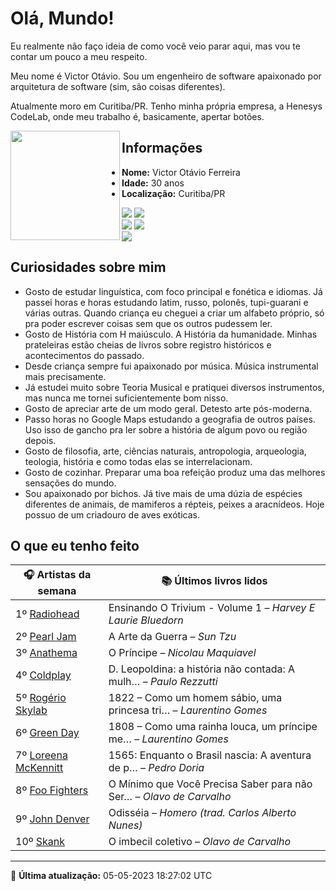 # Olá, Mundo!

Eu realmente não faço ideia de como você veio parar aqui, mas vou te contar um pouco a meu respeito.

Meu nome é Victor Otávio. Sou um engenheiro de software apaixonado por arquitetura de software (sim, são coisas diferentes).

Atualmente moro em Curitiba/PR. Tenho minha própria empresa, a Henesys CodeLab, onde meu trabalho é, basicamente, apertar botões.

<img align="left" src="https://github.com/vctrtvfrrr/vctrtvfrrr/raw/master/octocat.png" alt="" width="175" />

## Informações

- **Nome:** Victor Otávio Ferreira
- **Idade:** 30 anos
- **Localização:** Curitiba/PR

[![](https://img.shields.io/badge/LinkedIn-victorotavio-blue)](https://www.linkedin.com/in/victorotavio/) [![](https://img.shields.io/badge/Twitter-@vctrtvfrrr-blue)](https://twitter.com/vctrtvfrrr)  
[![](https://img.shields.io/badge/GitHub-vctrtvfrrr-24292e)](https://github.com/vctrtvfrrr) [![](https://img.shields.io/badge/GitLab-vctrtvfrrr-ec5d16)](https://gitlab.com/vctrtvfrrr)  
[![](https://img.shields.io/badge/Email-victor@otavioferreira.com.br-red)](mailto:victor@otavioferreira.com.br)  

## Curiosidades sobre mim

-   Gosto de estudar linguística, com foco principal e fonética e idiomas. Já passei horas e horas estudando latim, russo, polonês, tupi-guarani e várias outras. Quando criança eu cheguei a criar um alfabeto próprio, só pra poder escrever coisas sem que os outros pudessem ler.
-   Gosto de História com H maiúsculo. A História da humanidade. Minhas prateleiras estão cheias de livros sobre registro históricos e acontecimentos do passado.
-   Desde criança sempre fui apaixonado por música. Música instrumental mais precisamente.
-   Já estudei muito sobre Teoria Musical e pratiquei diversos instrumentos, mas nunca me tornei suficientemente bom nisso.
-   Gosto de apreciar arte de um modo geral. Detesto arte pós-moderna.
-   Passo horas no Google Maps estudando a geografia de outros países. Uso isso de gancho pra ler sobre a história de algum povo ou região depois.
-   Gosto de filosofia, arte, ciências naturais, antropologia, arqueologia, teologia, história e como todas elas se interrelacionam.
-   Gosto de cozinhar. Preparar uma boa refeição produz uma das melhores sensações do mundo.
-   Sou apaixonado por bichos. Já tive mais de uma dúzia de espécies diferentes de animais, de mamiferos a répteis, peixes a aracnídeos. Hoje possuo de um criadouro de aves exóticas.


## O que eu tenho feito

|                        🎧 Artistas da semana                        |                      📚 Últimos livros lidos                      |
|---------------------------------------------------------------------|-------------------------------------------------------------------|
| 1º [Radiohead](https://www.last.fm/music/Radiohead)                 | Ensinando O Trivium - Volume 1	–	_Harvey E Laurie Bluedorn_         |
| 2º [Pearl Jam](https://www.last.fm/music/Pearl+Jam)                 | A Arte da Guerra	–	_Sun Tzu_                                        |
| 3º [Anathema](https://www.last.fm/music/Anathema)                   | O Príncipe	–	_Nicolau Maquiavel_                                    |
| 4º [Coldplay](https://www.last.fm/music/Coldplay)                   | D. Leopoldina: a história não contada: A mulh…	–	_Paulo Rezzutti_   |
| 5º [Rogério Skylab](https://www.last.fm/music/Rog%C3%A9rio+Skylab)  | 1822 – Como um homem sábio, uma princesa tri…	–	_Laurentino Gomes_  |
| 6º [Green Day](https://www.last.fm/music/Green+Day)                 | 1808 – Como uma rainha louca, um príncipe me…	–	_Laurentino Gomes_  |
| 7º [Loreena McKennitt](https://www.last.fm/music/Loreena+McKennitt) | 1565: Enquanto o Brasil nascia: A aventura de p…	–	_Pedro Doria_    |
| 8º [Foo Fighters](https://www.last.fm/music/Foo+Fighters)           | O Mínimo que Você Precisa Saber para não Ser…	–	_Olavo de Carvalho_ |
| 9º [John Denver](https://www.last.fm/music/John+Denver)             | Odisséia	–	_Homero (trad. Carlos Alberto Nunes)_                    |
| 10º [Skank](https://www.last.fm/music/Skank)                        | O imbecil coletivo	–	_Olavo de Carvalho_                            |


---

🚀 **Última atualização:** 05-05-2023 18:27:02 UTC
